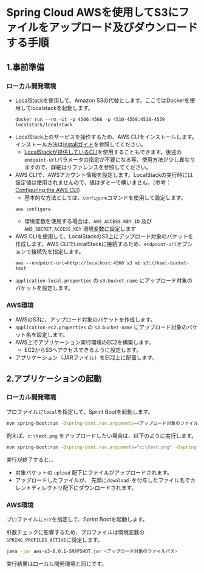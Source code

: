 # Spring Cloud AWSを使用してS3にファイルをアップロード及びダウンロードする手順

## 1.事前準備

### ローカル開発環境

* [LocalStack](https://localstack.cloud/)を使用して、Amazon S3の代替とします。ここではDockerを使用してlocalstackを起動します。
  ```
  docker run --rm -it -p 4566:4566 -p 4510-4559:4510-4559 localstack/localstack
  ```
* LocalStack上のサービスを操作するため、AWS CLIをインストールします。インストール方法は[installガイド](https://docs.aws.amazon.com/cli/latest/userguide/getting-started-install.html)を参照してください。
  * [LocalStackが提供しているCLI](https://docs.localstack.cloud/integrations/aws-cli/)を使用することもできます。後述の`endpoint-url`パラメータの指定が不要になる等、使用方法が少し異なりますので、詳細はリファレンスを参照してください。
* AWS CLIで、AWSアカウント情報を設定します。LocalStackの実行時には設定値は使用されませんので、値はダミーで構いません。（参考：[Configuring the AWS CLI](https://docs.aws.amazon.com/cli/latest/userguide/cli-chap-configure.html)）
  * 基本的な方法としては、`configure`コマンドを使用して設定します。
  ```
  aws configure
  ```
  * 環境変数を使用する場合は、`AWS_ACCESS_KEY_ID` 及び `AWS_SECRET_ACCESS_KEY` 環境変数に設定します
* AWS CLIを使用して、LocalStackのS3上にアップロード対象のバケットを作成します。AWS CLIでLocalStackに接続するため、`endpoint-url`オプションで接続先を指定します。
  ```
  aws --endpoint-url=http://localhost:4566 s3 mb s3://keel-bucket-test
  ```
* `application-local.properties` の `s3.bucket-name` にアップロード対象のバケットを設定します。

### AWS環境

* AWSのS3に、アップロード対象のバケットを作成します。
* `application-ec2.properties` の `s3.bucket-name` にアップロード対象のバケット名を設定します。
* AWS上でアプリケーション実行環境のEC2を構築します。
  * EC2からS3へアクセスできるように設定します。
* アプリケーション（JARファイル）をEC2上に配置します。

## 2.アプリケーションの起動

### ローカル開発環境

プロファイルに`local`を指定して、Sprint Bootを起動します。

```bash
mvn spring-boot:run -Dspring-boot.run.arguments=<アップロード対象のファイルパス> -Dspring-boot.run.profiles=<プロファイル>
```

例えば、`c:\text.png` をアップロードしたい場合は、以下のように実行します。
```bash
mvn spring-boot:run -Dspring-boot.run.arguments="c:\text.png" -Dspring-boot.run.profiles=local
```

実行が終了すると…
* 対象バケットの `upload` 配下にファイルがアップロードされます。
* アップロードしたファイルが、 先頭に`download-`を付与したファイル名でカレントディレクトリ配下にダウンロードされます。

### AWS環境

プロファイルに`ec2`を指定して、Sprint Bootを起動します。

引数チェックに影響するため、プロファイルは環境変数の`SPRING_PROFILES_ACTIVE`に設定します。

```bash
java -jar aws-s3-0.0.1-SNAPSHOT.jar <アップロード対象のファイルパス> 
```

実行結果はローカル開発環境と同じです。
